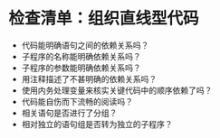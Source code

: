 # 检查清单：组织直线型代码

- 代码能明确语句之间的依赖关系吗？
- 子程序的名称能明确依赖关系吗？
- 子程序的参数能明确依赖关系吗？
- 用注释描述了不甚明确的依赖关系吗？
- 使用内务处理变量来核实关键代码中的顺序依赖了吗？
- 代码能自伤而下流畅的阅读吗？
- 相关语句是否进行了分组？
- 相对独立的语句组是否转为独立的子程序？